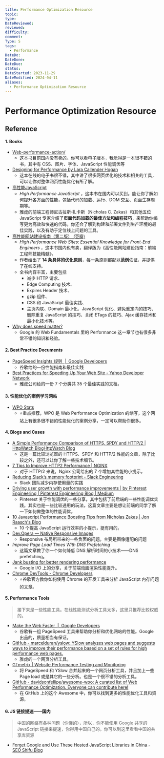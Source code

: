 ```yaml
---
title: Performance Optimization Resource
topic: 
type: 
DateReviewed: 
reviewed: 
difficulty: 
comment: 
Type: S
tags:
  - Performance
DateDo: 
DateDone: 
DateDue: 
status: 
DateStarted: 2023-11-29
DateModified: 2024-04-11
aliases:
  - Performance Optimization Resource
---
```

# Performance Optimization Resource
## Reference
#### 1. Books
- [Web-performance-action/](http://www.allitebooks.in/web-performance-action/)
	- 这本书目前国内没有卖的。你可以看电子版本，我觉得是一本很不错的书，其中有 CSS、图片、字体、JavaScript 性能调优等
- [Designing for Performance by Lara Callender Hogan](https://designingforperformance.com/)
	- 这本在线的电子书很不错，其中讲了很多网页优化的技术和相关的工具，可以让你对整体网页性能优化有所了解。
- [高性能JavaScript](https://book.douban.com/subject/5362856/)
	- *High Performance JavaScript* ，这本书在国内可以买到，能让你了解如何提升各方面的性能，包括代码的加载、运行、DOM 交互、页面生存周期等。
	- 雅虎的前端工程师尼古拉斯·扎卡斯（Nicholas C. Zakas）和其他五位 JavaScript 专家介绍了**页面代码加载的最佳方法和编程技巧**，来帮助你编写更为高效和快速的代码。你还会了解到构建和部署文件到生产环境的最佳实践，以及有助于定位线上问题的工具。
- [高性能网站建设指南（第二版） (豆瓣)](https://book.douban.com/subject/26411563/)
	- *High Performance Web Sites: Essential Knowledge for Front-End Engineers* ，这本书国内也有卖，翻译版为《高性能网站建设指南：前端工程师技能精髓》。
	- 作者给出了 **14 条具体的优化原则**，每一条原则都配以**范例**佐证，并提供了在线支持。
	- 全书内容丰富，主要包括
		- 减少 HTTP 请求、
		- Edge Computing 技术、
		- Expires Header 技术、
		- gzip 组件、
		- CSS 和 JavaScript 最佳实践、
		- 主页内联、Domain 最小化、JavaScript 优化、避免重定向的技巧、删除重复 JavaScript 的技巧、关闭 ETags 的技巧、Ajax 缓存技术和最小化技术等。
- [Why does speed matter?](https://web.dev/i18n/en/why-speed-matters/)
	- Google 的 Web Fundamentals 里的 Performance  这一章节也有很多非常不错的知识和经验。
#### 2. Best Practice Documents
- [PageSpeed Insights 规则  |  Google Developers](https://developers.google.com/speed/docs/insights/rules?hl=zh-cn)
	- 谷歌给的一份性能指南和最佳实践
- [Best Practices for Speeding Up Your Web Site - Yahoo Developer Network](https://developer.yahoo.com/performance/rules.html?guccounter=1&guce_referrer=aHR0cHM6Ly90aW1lLmdlZWtiYW5nLm9yZy9jb2x1bW4vYXJ0aWNsZS8xMjM4OQ&guce_referrer_sig=AQAAALH986SMFo8PRsLKo0gI0veCV-WMlJ3a_UUkB-WITBCneHLteflIQb3v1vOc5BH6NyWnrvYj_tGiEYiS4CwuiwCc8JJh2zA1ybpSea32158ZppkSRjxkGT5SBVNpwtClCBWMwYct0MrLRHgMz120UHTrJZRXRtJ4x5oOA4lw4hX9)
	- 雅虎公司给的一份 7 个分类共 35 个最佳实践的文档。
#### 3. 性能优化的案例学习网站
- [WPO Stats](https://wpostats.com/)
	- ⭐重点推荐，WPO 是 Web Performance Optimization 的缩写，这个网站上有很多很不错的性能优化的案例分享，一定可以帮助你很多。
#### 4. Blogs and Cases
- [A Simple Performance Comparison of HTTPS, SPDY and HTTP/2 | HttpWatch BlogHttpWatch Blog](http://blog.httpwatch.com/2015/01/16/a-simple-performance-comparison-of-https-spdy-and-http2/)
	- 这是一篇比较浏览器的 HTTPS、SPDY 和 HTTP/2 性能的文章，除了比较之外，还可以让你了解一些技术细节。
- [7 Tips to Improve HTTP2 Performance | NGINX](https://www.nginx.com/blog/7-tips-for-faster-http2-performance/)
	- 对于 HTTP/2 来说，Nginx 公司给出的 7 个增加其性能的小提示。
- [Reducing Slack’s memory footprint - Slack Engineering](https://slack.engineering/reducing-slacks-memory-footprint/)
	- Slack 团队减少内存使用量的实践
- [Driving user growth with performance improvements | by Pinterest Engineering | Pinterest Engineering Blog | Medium](https://medium.com/pinterest-engineering/driving-user-growth-with-performance-improvements-cfc50dafadd7)
	- Pinterest 关于性能调优的一些分享，其中包括了前后端的一些性能调优实践。其实也是一些比较通用的玩法，这篇文章主要是想让前端的同学了解一下如何做整体的性能调优。
- [10 Javascript Performance Boosting Tips from Nicholas Zakas | Jon Raasch's Blog](http://jonraasch.com/blog/10-javascript-performance-boosting-tips-from-nicholas-zakas)
	- 10 个提高 JavaScript 运行效率的小提示，挺有用的。
- [Dev.Opera — Native Responsive Images](https://dev.opera.com/articles/native-responsive-images/)
	- Responsive 布局所带来的一些负面的问题。主要是图像适配的问题
- *Improve Page Load Times With DNS Prefetching* 
	- 这篇文章教了你一个如何降低 DNS 解析时间的小技术——DNS prefetching。
- [Jank busting for better rendering performance](https://web.dev/speed-rendering/)
	- Google I/O 上的分享，关于前端动画渲染性能提升。
- [Chrome DevTools - Chrome Developers](https://developer.chrome.com/docs/devtools/)
	- ⭐谷歌官方教你如何使用 Chrome 的开发工具来分析 JavaScript 内存问题的文章。
#### 5. Performance Tools
>接下来是一些性能工具。在线性能测试分析工具太多，这里只推荐比较权威的。

- [Make the Web Faster  |  Google Developers](https://developers.google.com/speed?hl=zh-cn)
	- 谷歌有一组 PageSpeed 工具来帮助你分析和优化网站的性能。Google 出品的，质量相当有保证。
- [GitHub - marcelduran/yslow: YSlow analyzes web pages and suggests ways to improve their performance based on a set of rules for high performance web pages.](https://github.com/marcelduran/yslow)
	- 雅虎的一个网页分析工具。
- [GTmetrix | Website Performance Testing and Monitoring](https://gtmetrix.com/)
	- 将 PageSpeed 和 YSlow 合并起来的一个网页分析工具，并且加上一些 Page load 或是其它的一些分析。也是一个很不错的分析工具。
- [GitHub - davidsonfellipe/awesome-wpo: A curated list of Web Performance Optimization. Everyone can contribute here!](https://github.com/davidsonfellipe/awesome-wpo)
	- 在 GitHub 上的这个 Awesome 中，你可以找到更多的性能优化工具和资源。
#### 6. JS 链接提速——国内
>中国的网络有各种问题（你懂的），所以，你不能使用 Google 共享的 JavaScript 链接来提速，你得用中国自己的。你可以到这里看看中国的共享库资源
- [Forget Google and Use These Hosted JavaScript Libraries in China - SEO Shifu Blog](https://chineseseoshifu.com/blog/china-hosted-javascript-libraries-jquery-dojo-boostrap.html)

[^1]: [企业级实战思路 - 什么是亮点 | 大圣前端进阶指南](https://shengxinjing.cn/react/arch/01.arch.html)





